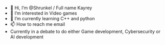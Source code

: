 - 👋 Hi, I’m @Shrunkel / Full name Kayrey
- 👀 I’m interested in Video games
- 🌱 I’m currently learning C++ and python
- 📫 How to reach me email
- Currently in a debate to do either Game development, Cybersecurity or AI development

<!---
Shrunkel/Shrunkel is a ✨ special ✨ repository because its `README.md` (this file) appears on your GitHub profile.
You can click the Preview link to take a look at your changes.
--->
